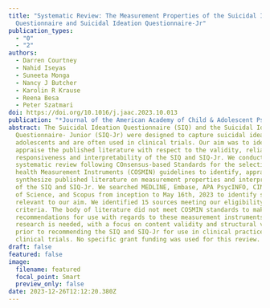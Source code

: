 ```yaml
---
title: "Systematic Review: The Measurement Properties of the Suicidal Ideation
  Questionnaire and Suicidal Ideation Questionnaire-Jr"
publication_types:
  - "0"
  - "2"
authors:
  - Darren Courtney
  - Nahid Iseyas
  - Suneeta Monga
  - Nancy J Butcher
  - Karolin R Krause
  - Reena Besa
  - Peter Szatmari
doi: https://doi.org/10.1016/j.jaac.2023.10.013
publication: "*Journal of the American Academy of Child & Adolescent Psychiatry*"
abstract: The Suicidal Ideation Questionnaire (SIQ) and the Suicidal Ideation
  Questionnaire- Junior (SIQ-Jr) were designed to capture suicidal ideation in
  adolescents and are often used in clinical trials. Our aim was to identify and
  appraise the published literature with respect to the validity, reliability,
  responsiveness and interpretability of the SIQ and SIQ-Jr. We conducted a
  systematic review following COnsensus-based Standards for the selection of
  health Measurement Instruments (COSMIN) guidelines to identify, appraise and
  synthesize published literature on measurement properties and interpretability
  of the SIQ and SIQ-Jr. We searched MEDLINE, Embase, APA PsycINFO, CINAHL, Web
  of Science, and Scopus from inception to May 16th, 2023 to identify sources
  relevant to our aim. We identified 15 sources meeting our eligibility
  criteria. The body of literature did not meet COSMIN standards to make
  recommendations for use with regards to these measurement instruments. Further
  research is needed, with a focus on content validity and structural validity,
  prior to recommending the SIQ and SIQ-Jr for use in clinical practice and in
  clinical trials. No specific grant funding was used for this review.
draft: false
featured: false
image:
  filename: featured
  focal_point: Smart
  preview_only: false
date: 2023-12-26T12:12:20.380Z
---
```

